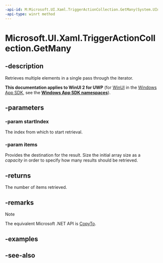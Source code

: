 ```yaml
---
-api-id: M:Microsoft.UI.Xaml.TriggerActionCollection.GetMany(System.UInt32,Microsoft.UI.Xaml.TriggerAction[])
-api-type: winrt method
---
```


<!-- Method syntax
public uint GetMany(System.UInt32 startIndex, Windows.UI.Xaml.TriggerAction[] items)
-->

# Microsoft.UI.Xaml.TriggerActionCollection.GetMany

## -description
Retrieves multiple elements in a single pass through the iterator.

**This documentation applies to WinUI 2 for UWP** (for [WinUI](/windows/apps/winui/winui3/) in the [Windows App SDK](/windows/apps/windows-app-sdk/), see the **[Windows App SDK namespaces](/windows/windows-app-sdk/api/winrt/)**).

## -parameters
### -param startIndex
The index from which to start retrieval.

### -param items
Provides the destination for the result. Size the initial array size as a *capacity* in order to specify how many results should be retrieved.

## -returns
The number of items retrieved.

## -remarks
> [!NOTE]
> The equivalent Microsoft .NET  API is [CopyTo](triggeractioncollection_copyto.md).

## -examples

## -see-also

